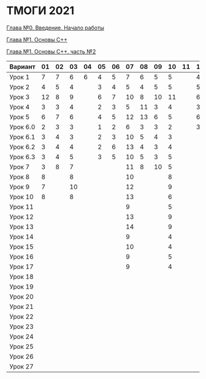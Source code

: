# ТМОГИ 2021

[Глава №0. Введение. Начало работы](https://drive.google.com/drive/folders/1q9ILkl6kPBrzqY5IDAdt2iB8K4RCu3_s)

[Глава №1. Основы C++](https://drive.google.com/drive/folders/1dMwYSpwDyVjM3WYAmFnPbQyAa7Ku27ae?usp=sharing)

[Глава №1. Основы C++. часть №2](https://drive.google.com/drive/folders/1fXnj1Y5SFlGWLntIE1J1n9CxaEfAoDRt?usp=sharing)

| Вариант  | 01 | 02 | 03 | 04 | 05 | 06 | 07 | 08 | 09 | 10 | 11 | 12 | 13 | 14 | 15 | 16 | 17 | 18 | 19 | 20 |
| -------  | -- | -- | -- | -- | -- | -- | -- | -- | -- | -- | -- | -- | -- | -- | -- | -- | -- | -- | -- | -- |
| Урок 1   |  7 |  7 |  6 |  6 | 4  |  5 | 7  | 6  |  5 | 5  |    |  4 |    | 4  |  5 |  4 |  6 |  5 |  4 |    |
| Урок 2   |  4 |  5 |  4 |    | 3  |  4 | 5  | 4  |  5 | 5  |    |  5 |    | 2  |  4 |  2 |  4 |  3 |  5 |    |
| Урок 3   | 12 |  8 |  9 |    | 6  |  7 | 10 | 8  | 10 | 11 |    |  6 |    | 6  | 11 |  6 |  8 | 10 |  9 |    |
| Урок 4   |  3 |  3 |  4 |    | 2  |  3 | 5  | 11 |  3 | 4  |    |  3 |    | 2  |  2 |  2 |  4 |  8 |  5 |    |
| Урок 5   |  6 |  7 |  6 |    | 4  |  5 | 12 | 13 |  6 | 5  |    |  6 |    | 5  |  6 |  5 |  8 | 14 |  6 |    |
| Урок 6.0 |  2 |  3 |  3 |    | 1  |  2 | 6  | 3  |  3 | 2  |    |  3 |    | 1  |  2 |  1 |  2 |  2 |  2 |    |
| Урок 6.1 |  3 |  4 |  3 |    | 2  |  3 | 10 | 5  |  4 | 3  |    |    |    | 1  |  3 |  2 |  4 |  5 |  3 |    |
| Урок 6.2 |  3 |  4 |  4 |    | 2  |  6 | 13 | 4  |  3 | 4  |    |    |    | 3  |  3 |  3 |  3 |  4 |  4 |    |
| Урок 6.3 |  3 |  4 |  5 |    | 3  |  5 | 10 | 5  |  3 | 5  |    |    |    | 2  |  2 |  3 |  4 |  5 |  5 |    |
| Урок 7   |  3 |  8 |  7 |    |    |    | 11 | 8  | 10 | 5  |    |    |    | 3  |  9 |  3 |    |  4 |  7 |    |
| Урок 8   |  8 |    |  8 |    |    |    | 10 |    |    | 8  |    |    |    | 10 |  6 |    |    | 10 |  9 |    |
| Урок 9   |  7 |    | 10 |    |    |    | 12 |    |    | 9  |    |    |    | 11 |  8 |    |    |  8 |  9 |    |
| Урок 10  |  8 |    |  8 |    |    |    | 13 |    |    | 6  |    |    |    | 10 |  6 |    |    |  6 |  8 |    |
| Урок 11  |    |    |    |    |    |    |  9 |    |    | 5  |    |    |    | 7  |  4 |    |    |  3 |  5 |    |
| Урок 12  |    |    |    |    |    |    | 13 |    |    | 9  |    |    |    | 14 | 10 |    |    |  8 | 11 |    |
| Урок 13  |    |    |    |    |    |    | 14 |    |    | 9  |    |    |    | 9  |  7 |    |    | 10 | 10 |    |
| Урок 14  |    |    |    |    |    |    | 9  |    |    | 4  |    |    |    | 5  |  3 |    |    |  3 |  5 |    |
| Урок 15  |    |    |    |    |    |    | 10 |    |    | 4  |    |    |    | 6  |  4 |    |    |  4 |  7 |    |
| Урок 16  |    |    |    |    |    |    | 9  |    |    | 5  |    |    |    | 7  |  5 |    |    |  5 |  6 |    |
| Урок 17  |    |    |    |    |    |    | 9  |    |    | 4  |    |    |    | 4  |  3 |    |    |  5 |  5 |    |
| Урок 18  |    |    |    |    |    |    |    |    |    |    |    |    |    |    |    |    |    |    |    |    |
| Урок 19  |    |    |    |    |    |    |    |    |    |    |    |    |    |    |    |    |    |    |    |    |
| Урок 20  |    |    |    |    |    |    |    |    |    |    |    |    |    |    |    |    |    |    |    |    |
| Урок 21  |    |    |    |    |    |    |    |    |    |    |    |    |    |    |    |    |    |    |    |    |
| Урок 22  |    |    |    |    |    |    |    |    |    |    |    |    |    |    |    |    |    |    |    |    |
| Урок 23  |    |    |    |    |    |    |    |    |    |    |    |    |    |    |    |    |    |    |    |    |
| Урок 24  |    |    |    |    |    |    |    |    |    |    |    |    |    |    |    |    |    |    |    |    |
| Урок 25  |    |    |    |    |    |    |    |    |    |    |    |    |    |    |    |    |    |    |    |    |
| Урок 26  |    |    |    |    |    |    |    |    |    |    |    |    |    |    |    |    |    |    |    |    |
| Урок 27  |    |    |    |    |    |    |    |    |    |    |    |    |    |    |    |    |    |    |    |    |
